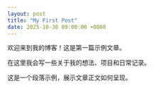 ```yaml
---
layout: post
title: "My First Post"
date: 2025-10-30 09:00:00 +0000
---
```


欢迎来到我的博客！这是第一篇示例文章。

在这里我会写一些关于我的想法、项目和日常记录。

这是一个段落示例，展示文章正文如何呈现。
